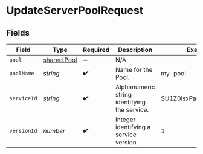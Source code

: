 # UpdateServerPoolRequest


## Fields

| Field                                        | Type                                         | Required                                     | Description                                  | Example                                      |
| -------------------------------------------- | -------------------------------------------- | -------------------------------------------- | -------------------------------------------- | -------------------------------------------- |
| `pool`                                       | [shared.Pool](../../models/shared/pool.md)   | :heavy_minus_sign:                           | N/A                                          |                                              |
| `poolName`                                   | *string*                                     | :heavy_check_mark:                           | Name for the Pool.                           | my-pool                                      |
| `serviceId`                                  | *string*                                     | :heavy_check_mark:                           | Alphanumeric string identifying the service. | SU1Z0isxPaozGVKXdv0eY                        |
| `versionId`                                  | *number*                                     | :heavy_check_mark:                           | Integer identifying a service version.       | 1                                            |